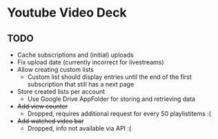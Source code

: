 # Youtube Video Deck

## TODO
- Cache subscriptions and (initial) uploads
- Fix upload date (currently incorrect for livestreams)
- Allow creating custom lists
  - Custom list should display entries until the end of the first subscription that still has a next page
- Store created lists per account
  - Use Google Drive AppFolder for storing and retrieving data
- ~~Add view counter~~
  - Dropped, requires additional request for every 50 playlistitems :(
- ~~Add watched video bar~~
  - Dropped, info not available via API :(
